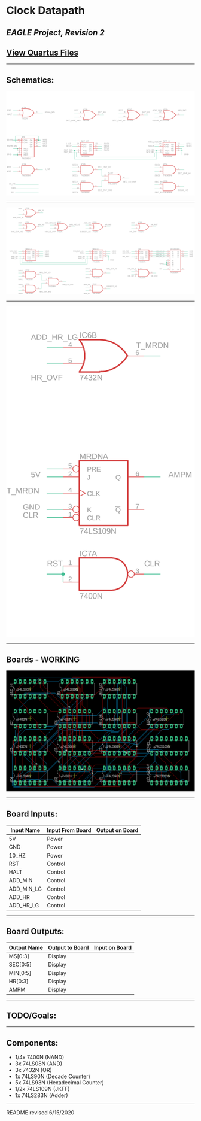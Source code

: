 # Clock Datapath

## *EAGLE Project, Revision 2*
## [View Quartus Files](https://github.com/keelbeelveel/binary_clock/tree/master/quartusII/datapath2.1)

---

## Schematics:
![Datapath Schematic 1](images/rev2_ms_sec_light.png)

---

![Datapath Schematic 2](images/rev2_min_hr_light.png)

---

![Datapath Schematic 3](images/rev2_meridian_light.png)

---

## Boards - **WORKING**
![Board Revision 1](images/clock_datapath_board_rev1.png)

---

## Board Inputs:

| Input Name | Input From Board | Output on Board |
| --- | --- | --- |
| 5V | Power | |
| GND | Power | |
| 10_HZ | Power | |
| RST | Control | |
| HALT | Control | |
| ADD_MIN | Control | |
| ADD_MIN_LG | Control | |
| ADD_HR | Control | |
| ADD_HR_LG | Control | |

---

## Board Outputs:

| Output Name | Output to Board | Input on Board |
| --- | --- | --- |
| MS[0:3] | Display | |
| SEC[0:5] | Display | |
| MIN[0:5] | Display | |
| HR[0:3] | Display | |
| AMPM | Display | |

---

## TODO/Goals:

---

## Components:
- 1/4x 7400N (NAND)
- 3x 74LS08N (AND)
- 3x 7432N (OR)
- 1x 74LS90N (Decade Counter)
- 5x 74LS93N (Hexadecimal Counter)
- 1/2x 74LS109N (JKFF)
- 1x 74LS283N (Adder)

---

README revised 6/15/2020

